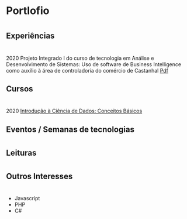 # Portlofio
# 


## Experiências
#
2020 Projeto Integrado I do curso de tecnologia em Análise e Desenvolvimento de Sistemas: Uso de software de Business Intelligence como auxílio à área de
controladoria do comércio de Castanhal [Pdf](./Certificados/Projeto_Integrado_I_Tads)

## Cursos
#
2020 [Introdução à Ciência de Dados: Conceitos Básicos](./Certificados/Introdução_a_ciencia_de_dados_conceitos_basico.pdf)
## Eventos / Semanas de tecnologias
#
## Leituras
#
## Outros Interesses
#
* Javascript
* PHP
* C#
